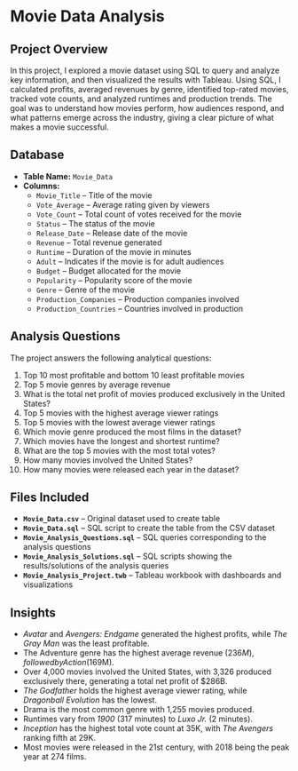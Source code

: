 # Movie Data Analysis

## Project Overview
In this project, I explored a movie dataset using SQL to query and analyze key information, and then visualized the results with Tableau. Using SQL, I calculated profits, averaged revenues by genre, identified top-rated movies, tracked vote counts, and analyzed runtimes and production trends. The goal was to understand how movies perform, how audiences respond, and what patterns emerge across the industry, giving a clear picture of what makes a movie successful.

## Database
- **Table Name:** `Movie_Data`  
- **Columns:**  
  - `Movie_Title` – Title of the movie
  - `Vote_Average` – Average rating given by viewers  
  - `Vote_Count` – Total count of votes received for the movie
  - `Status` – The status of the movie
  - `Release_Date` – Release date of the movie  
  - `Revenue` – Total revenue generated  
  - `Runtime` – Duration of the movie in minutes  
  - `Adult` – Indicates if the movie is for adult audiences  
  - `Budget` – Budget allocated for the movie  
  - `Popularity` – Popularity score of the movie  
  - `Genre` – Genre of the movie  
  - `Production_Companies` – Production companies involved  
  - `Production_Countries` – Countries involved in production  

## Analysis Questions
The project answers the following analytical questions:  
1. Top 10 most profitable and bottom 10 least profitable movies
2. Top 5 movie genres by average revenue 
3.  What is the total net profit of movies produced exclusively in the United States?
4. Top 5 movies with the highest average viewer ratings
5. Top 5 movies with the lowest average viewer ratings  
6. Which movie genre produced the most films in the dataset?
7. Which movies have the longest and shortest runtime?
8. What are the top 5 movies with the most total votes? 
9. How many movies involved the United States?  
10. How many movies were released each year in the dataset?  

## Files Included
- **`Movie_Data.csv`** – Original dataset used to create table  
- **`Movie_Data.sql`** – SQL script to create the table from the CSV dataset  
- **`Movie_Analysis_Questions.sql`** – SQL queries corresponding to the analysis questions  
- **`Movie_Analysis_Solutions.sql`** – SQL scripts showing the results/solutions of the analysis queries  
- **`Movie_Analysis_Project.twb`** – Tableau workbook with dashboards and visualizations  

## Insights
- *Avatar* and *Avengers: Endgame* generated the highest profits, while *The Gray Man* was the least profitable.  
- The Adventure genre has the highest average revenue ($236M), followed by Action ($169M).  
- Over 4,000 movies involved the United States, with 3,326 produced exclusively there, generating a total net profit of $286B.  
- *The Godfather* holds the highest average viewer rating, while *Dragonball Evolution* has the lowest.  
- Drama is the most common genre with 1,255 movies produced.  
- Runtimes vary from *1900* (317 minutes) to *Luxo Jr.* (2 minutes).  
- *Inception* has the highest total vote count at 35K, with *The Avengers* ranking fifth at 29K.  
- Most movies were released in the 21st century, with 2018 being the peak year at 274 films.  
